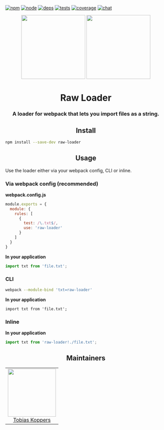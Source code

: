 [![npm][npm]][npm-url]
[![node][node]][node-url]
[![deps][deps]][deps-url]
[![tests][tests]][tests-url]
[![coverage][cover]][cover-url]
[![chat][chat]][chat-url]

<div align="center">
  <img width="200" height="200"
    src="https://cdn3.iconfinder.com/data/icons/lexter-flat-colorfull-file-formats/56/raw-256.png">
  <a href="https://github.com/webpack/webpack">
    <img width="200" height="200"
      src="https://webpack.js.org/assets/icon-square-big.svg">
  </a>
  <h1>Raw Loader</h1>
  <h3>A loader for webpack that lets you import files as a string.</h3>
</div>

<h2 align="center">Install</h2>

```bash
npm install --save-dev raw-loader
```

<h2 align="center">Usage</h2>

Use the loader either via your webpack config, CLI or inline.

### Via webpack config (recommended)

**webpack.config.js**
```js
module.exports = {
  module: {
    rules: [
      {
        test: /\.txt$/,
        use: 'raw-loader'
      }
    ]
  }
}
```

**In your application**
```js
import txt from 'file.txt';
```

### CLI

```bash
webpack --module-bind 'txt=raw-loader'
```

**In your application**
```
import txt from 'file.txt';
```

### Inline

**In your application**
```js
import txt from 'raw-loader!./file.txt';
```

<h2 align="center">Maintainers</h2>

<table>
  <tbody>
    <tr>
      <td align="center">
        <img width="150 height="150" src="https://github.com/sokra.png?s=150">
        <br>
        <a href="https://github.com/sokra">Tobias Koppers</a>
      </td>
    <tr>
  <tbody>
</table>

[npm]: https://img.shields.io/npm/v/raw-loader.svg
[npm-url]: https://npmjs.com/package/raw-loader

[node]: https://img.shields.io/node/v/raw-loader.svg
[node-url]: https://nodejs.org

[deps]: https://david-dm.org/webpack/raw-loader.svg
[deps-url]: https://david-dm.org/webpack/raw-loader

[tests]: http://img.shields.io/travis/webpack/raw-loader.svg
[tests-url]: https://travis-ci.org/webpack/raw-loader

[cover]: https://coveralls.io/repos/github/webpack/raw-loader/badge.svg
[cover-url]: https://coveralls.io/github/webpack/raw-loader

[chat]: https://badges.gitter.im/webpack/webpack.svg
[chat-url]: https://gitter.im/webpack/webpack
